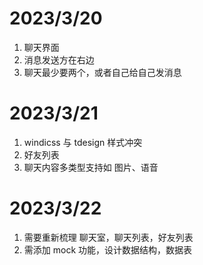 # 2023/3/20

1. 聊天界面
2. 消息发送方在右边
3. 聊天最少要两个，或者自己给自己发消息

# 2023/3/21

1. windicss 与 tdesign 样式冲突
2. 好友列表
3. 聊天内容多类型支持如 图片、语音

# 2023/3/22

1. 需要重新梳理 聊天室，聊天列表，好友列表
2. 需添加 mock 功能，设计数据结构，数据表
